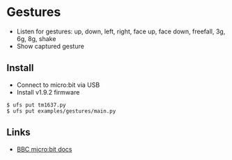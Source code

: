 # Gestures

* Listen for gestures: up, down, left, right, face up, face down, freefall, 3g, 6g, 8g, shake
* Show captured gesture

## Install

* Connect to micro:bit via USB
* Install v1.9.2 firmware

```
$ ufs put tm1637.py
$ ufs put examples/gestures/main.py
```

## Links

* [BBC micro:bit docs](https://microbit-micropython.readthedocs.io/en/latest/tutorials/gestures.html)

